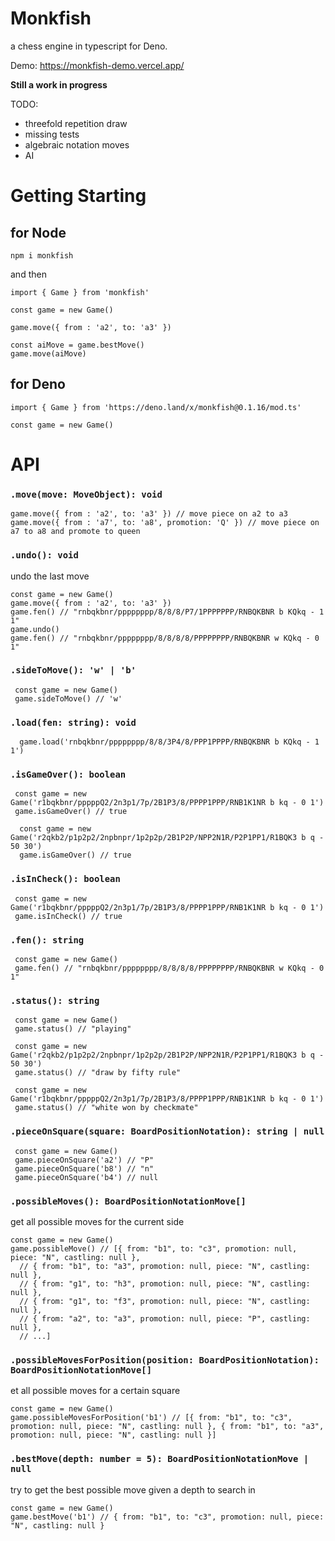 # Monkfish

a chess engine in typescript for Deno.

Demo: https://monkfish-demo.vercel.app/

**Still a work in progress**

TODO:

- threefold repetition draw
- missing tests
- algebraic notation moves
- AI


# Getting Starting

## for Node
```
npm i monkfish
```
and then
```
import { Game } from 'monkfish'

const game = new Game()

game.move({ from : 'a2', to: 'a3' })

const aiMove = game.bestMove()
game.move(aiMove)
```

## for Deno
```
import { Game } from 'https://deno.land/x/monkfish@0.1.16/mod.ts'

const game = new Game()
```

# API

### `.move(move: MoveObject): void`


```
game.move({ from : 'a2', to: 'a3' }) // move piece on a2 to a3
game.move({ from : 'a7', to: 'a8', promotion: 'Q' }) // move piece on a7 to a8 and promote to queen
```

### `.undo(): void`
undo the last move
```
const game = new Game()
game.move({ from : 'a2', to: 'a3' })
game.fen() // "rnbqkbnr/pppppppp/8/8/8/P7/1PPPPPPP/RNBQKBNR b KQkq - 1 1"
game.undo()
game.fen() // "rnbqkbnr/pppppppp/8/8/8/8/PPPPPPPP/RNBQKBNR w KQkq - 0 1"
```

### `.sideToMove(): 'w' | 'b'`

```
 const game = new Game()
 game.sideToMove() // 'w'
```

### `.load(fen: string): void`

```
  game.load('rnbqkbnr/pppppppp/8/8/3P4/8/PPP1PPPP/RNBQKBNR b KQkq - 1 1')
```

### `.isGameOver(): boolean`

```
 const game = new Game('r1bqkbnr/pppppQ2/2n3p1/7p/2B1P3/8/PPPP1PPP/RNB1K1NR b kq - 0 1')
 game.isGameOver() // true
```
```
  const game = new Game('r2qkb2/p1p2p2/2npbnpr/1p2p2p/2B1P2P/NPP2N1R/P2P1PP1/R1BQK3 b q - 50 30')
  game.isGameOver() // true
```

### `.isInCheck(): boolean`

```
 const game = new Game('r1bqkbnr/pppppQ2/2n3p1/7p/2B1P3/8/PPPP1PPP/RNB1K1NR b kq - 0 1')
 game.isInCheck() // true
```

### `.fen(): string`
```
 const game = new Game()
 game.fen() // "rnbqkbnr/pppppppp/8/8/8/8/PPPPPPPP/RNBQKBNR w KQkq - 0 1"
```

### `.status(): string`
```
 const game = new Game()
 game.status() // "playing"
```
```
 const game = new Game('r2qkb2/p1p2p2/2npbnpr/1p2p2p/2B1P2P/NPP2N1R/P2P1PP1/R1BQK3 b q - 50 30')
 game.status() // "draw by fifty rule"
```
```
 const game = new Game('r1bqkbnr/pppppQ2/2n3p1/7p/2B1P3/8/PPPP1PPP/RNB1K1NR b kq - 0 1')
 game.status() // "white won by checkmate"
```

### `.pieceOnSquare(square: BoardPositionNotation): string | null`
```
 const game = new Game()
 game.pieceOnSquare('a2') // "P"
 game.pieceOnSquare('b8') // "n"
 game.pieceOnSquare('b4') // null
```

### `.possibleMoves(): BoardPositionNotationMove[]`
get all possible moves for the current side
```
const game = new Game()
game.possibleMove() // [{ from: "b1", to: "c3", promotion: null, piece: "N", castling: null },
  // { from: "b1", to: "a3", promotion: null, piece: "N", castling: null },
  // { from: "g1", to: "h3", promotion: null, piece: "N", castling: null },
  // { from: "g1", to: "f3", promotion: null, piece: "N", castling: null },
  // { from: "a2", to: "a3", promotion: null, piece: "P", castling: null },
  // ...]
```

### `.possibleMovesForPosition(position: BoardPositionNotation): BoardPositionNotationMove[]`
et all possible moves for a certain square
```
const game = new Game()
game.possibleMovesForPosition('b1') // [{ from: "b1", to: "c3", promotion: null, piece: "N", castling: null }, { from: "b1", to: "a3", promotion: null, piece: "N", castling: null }]
```

### `.bestMove(depth: number = 5): BoardPositionNotationMove | null`
try to get the best possible move given a depth to search in
```
const game = new Game()
game.bestMove('b1') // { from: "b1", to: "c3", promotion: null, piece: "N", castling: null }
```
